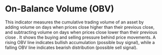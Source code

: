 # On-Balance Volume (OBV)
This indicator measures the cumulative trading volume of an asset by adding volume on days when prices close higher than their previous close, and subtracting volume on days when prices close lower than their previous close . It shows the buying and selling pressure behind price movements. A rising OBV line indicates bullish accumulation (possible buy signal), while a falling OBV line indicates bearish distribution (possible sell signal).